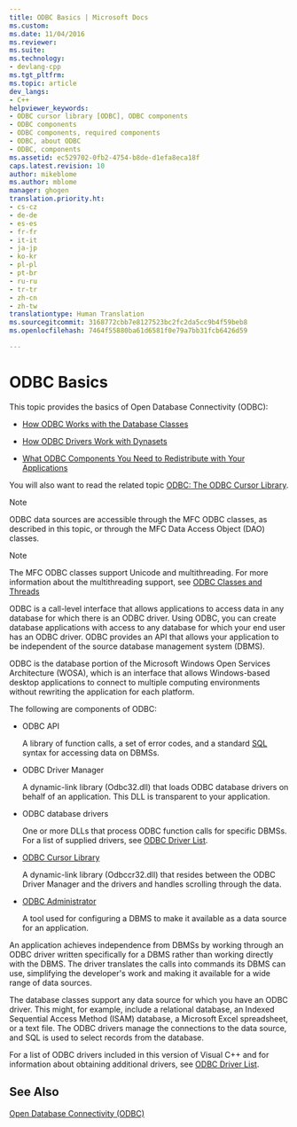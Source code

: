```yaml
---
title: ODBC Basics | Microsoft Docs
ms.custom: 
ms.date: 11/04/2016
ms.reviewer: 
ms.suite: 
ms.technology:
- devlang-cpp
ms.tgt_pltfrm: 
ms.topic: article
dev_langs:
- C++
helpviewer_keywords:
- ODBC cursor library [ODBC], ODBC components
- ODBC components
- ODBC components, required components
- ODBC, about ODBC
- ODBC, components
ms.assetid: ec529702-0fb2-4754-b8de-d1efa8eca18f
caps.latest.revision: 10
author: mikeblome
ms.author: mblome
manager: ghogen
translation.priority.ht:
- cs-cz
- de-de
- es-es
- fr-fr
- it-it
- ja-jp
- ko-kr
- pl-pl
- pt-br
- ru-ru
- tr-tr
- zh-cn
- zh-tw
translationtype: Human Translation
ms.sourcegitcommit: 3168772cbb7e8127523bc2fc2da5cc9b4f59beb8
ms.openlocfilehash: 7464f55880ba61d6581f0e79a7bb31fcb6426d59

---
```

# ODBC Basics
This topic provides the basics of Open Database Connectivity (ODBC):  
  
-   [How ODBC Works with the Database Classes](../../data/odbc/odbc-and-the-database-classes.md)  
  
-   [How ODBC Drivers Work with Dynasets](../../data/odbc/odbc-driver-requirements-for-dynasets.md)  
  
-   [What ODBC Components You Need to Redistribute with Your Applications](../../data/odbc/redistributing-odbc-components-to-your-customers.md)  
  
 You will also want to read the related topic [ODBC: The ODBC Cursor Library](../../data/odbc/odbc-the-odbc-cursor-library.md).  
  
> [!NOTE]
>  ODBC data sources are accessible through the MFC ODBC classes, as described in this topic, or through the MFC Data Access Object (DAO) classes.  
  
> [!NOTE]
>  The MFC ODBC classes support Unicode and multithreading. For more information about the multithreading support, see [ODBC Classes and Threads](../../data/odbc/odbc-classes-and-threads.md)  
  
 ODBC is a call-level interface that allows applications to access data in any database for which there is an ODBC driver. Using ODBC, you can create database applications with access to any database for which your end user has an ODBC driver. ODBC provides an API that allows your application to be independent of the source database management system (DBMS).  
  
 ODBC is the database portion of the Microsoft Windows Open Services Architecture (WOSA), which is an interface that allows Windows-based desktop applications to connect to multiple computing environments without rewriting the application for each platform.  
  
 The following are components of ODBC:  
  
-   ODBC API  
  
     A library of function calls, a set of error codes, and a standard [SQL](../../data/odbc/sql.md) syntax for accessing data on DBMSs.  
  
-   ODBC Driver Manager  
  
     A dynamic-link library (Odbc32.dll) that loads ODBC database drivers on behalf of an application. This DLL is transparent to your application.  
  
-   ODBC database drivers  
  
     One or more DLLs that process ODBC function calls for specific DBMSs. For a list of supplied drivers, see [ODBC Driver List](../../data/odbc/odbc-driver-list.md).  
  
-   [ODBC Cursor Library](../../data/odbc/odbc-the-odbc-cursor-library.md)  
  
     A dynamic-link library (Odbccr32.dll) that resides between the ODBC Driver Manager and the drivers and handles scrolling through the data.  
  
-   [ODBC Administrator](../../data/odbc/odbc-administrator.md)  
  
     A tool used for configuring a DBMS to make it available as a data source for an application.  
  
 An application achieves independence from DBMSs by working through an ODBC driver written specifically for a DBMS rather than working directly with the DBMS. The driver translates the calls into commands its DBMS can use, simplifying the developer's work and making it available for a wide range of data sources.  
  
 The database classes support any data source for which you have an ODBC driver. This might, for example, include a relational database, an Indexed Sequential Access Method (ISAM) database, a Microsoft Excel spreadsheet, or a text file. The ODBC drivers manage the connections to the data source, and SQL is used to select records from the database.  
  
 For a list of ODBC drivers included in this version of Visual C++ and for information about obtaining additional drivers, see [ODBC Driver List](../../data/odbc/odbc-driver-list.md).  
  
## See Also  
 [Open Database Connectivity (ODBC)](../../data/odbc/open-database-connectivity-odbc.md)


<!--HONumber=Jan17_HO2-->


